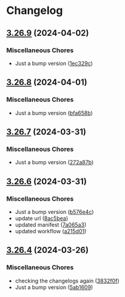 # Changelog

## [3.26.9](https://github.com/ahmad-kemsan/js-wrapper/compare/3.26.8...3.26.9) (2024-04-02)


### Miscellaneous Chores

* Just a bump version ([1ec329c](https://github.com/ahmad-kemsan/js-wrapper/commit/1ec329c56ca40f41015907fa659054adcd721066))

## [3.26.8](https://github.com/ahmad-kemsan/js-wrapper/compare/3.26.7...3.26.8) (2024-04-01)


### Miscellaneous Chores

* Just a bump version ([bfa658b](https://github.com/ahmad-kemsan/js-wrapper/commit/bfa658b7a524d16e17c02e7cb02910b923ac9fa6))

## [3.26.7](https://github.com/ahmad-kemsan/js-wrapper/compare/3.26.6...3.26.7) (2024-03-31)


### Miscellaneous Chores

* Just a bump version ([272a87b](https://github.com/ahmad-kemsan/js-wrapper/commit/272a87bcd5ff0c7f2bc77608a39c257030bfab7a))

## [3.26.6](https://github.com/ahmad-kemsan/js-wrapper/compare/3.26.5...3.26.6) (2024-03-31)


### Miscellaneous Chores

* Just a bump version ([b576e4c](https://github.com/ahmad-kemsan/js-wrapper/commit/b576e4ca951e576cb85fd6a80fadd406babe1747))
* update url ([8ac5bea](https://github.com/ahmad-kemsan/js-wrapper/commit/8ac5beacc28825e53aa4f26442fe8b665b01744f))
* updated manifest ([7a065a3](https://github.com/ahmad-kemsan/js-wrapper/commit/7a065a36dde7c9bf90900ab7942b3c867f3e39d7))
* updated workflow ([a215d01](https://github.com/ahmad-kemsan/js-wrapper/commit/a215d019ba41217787f24ceba36afb55fcd1996e))

## [3.26.4](https://github.com/ahmad-kemsan/js-wrapper/compare/3.26.3...3.26.4) (2024-03-26)


### Miscellaneous Chores

* checking the changelogs again ([3832f0f](https://github.com/ahmad-kemsan/js-wrapper/commit/3832f0fffab8e7e8db29504a5b9d1cde0dba6eae))
* Just a bump version ([5ab1609](https://github.com/ahmad-kemsan/js-wrapper/commit/5ab1609b6f8dab9cadebe4d61b5bbbe210906495))
